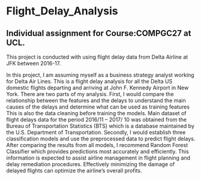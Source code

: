 # Flight_Delay_Analysis

## Individual assignment for Course:COMPGC27 at UCL. 

This project is conducted with using flight delay data from Delta Airline at JFK between 2016-17. 

In this project, I am assuming myself as a business strategy analyst working for Delta Air Lines. This is a flight delay analysis for all the Delta US domestic flights departing and arriving at John F. Kennedy Airport in New York. There are two parts of my analysis. First, I would compare the relationship between the features and the delays to understand the main causes of the delays and determine what can be used as training features This is also the data cleaning before training the models. Main dataset of flight delays data for the period 2016/11 – 2017/ 10 was obtained from the Bureau of Transportation Statistics (BTS) which is a database maintained by the U.S. Department of Transportation. Secondly, I would establish three classification models and use the preprocessed data to predict flight delays. After comparing the results from all models, I recommend Random Forest Classifier which provides predictions most accurately and efficiently. This information is expected to assist airline management in flight planning and delay remediation procedures. Effectively minimizing the damage of delayed flights can optimize the airline’s overall profits.
